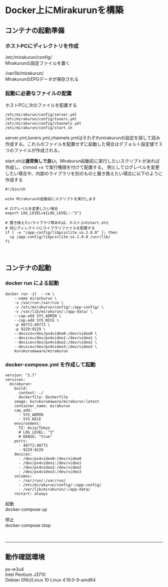 
# Docker上にMirakurunを構築

## コンテナの起動準備

### ホストPCにディレクトリを作成

/etc/mirakurun/config/  
Mirakurunの設定ファイルを置く

/var/lib/mirakurun/  
MirakurunのEPGデータが保存される

### 起動に必要なファイルの配置

ホストPCに次のファイルを配置する  

```none
/etc/mirakurun/config/server.yml
/etc/mirakurun/config/tuners.yml
/etc/mirakurun/config/channels.yml
/etc/mirakurun/config/start.sh
```

server.yml,tuners.yml,channels.ymlはそれぞれmirakurunの設定を探して読み作成する。これらのファイルを配置せずに起動した場合はデフォルト設定値で３つのファイルが作成される。

start.shは**通常無しで良い**。Mirakurun起動前に実行したいスクリプトがあれば作成し、chmod +x で実行権限を付けて配置する。 例としてログレベルを変更したい場合や、内部のライブラリを別のものと置き換えたい場合に以下のように作成する

```shell
#!/bin/sh

echo Mirakurunの起動前にスクリプトを実行します

# ログレベルを変更したい場合
export LOG_LEVEL=${LOG_LEVEL:-"2"}

# 置き換えたいライブラリ等あれば、ホスト上のstart.shと
# 同じディレクトリにライブラリファイルを配置する
if [ -e "/app-config/libpcsclite.so.1.0.0" ]; then
  cp /app-config/libpcsclite.so.1.0.0 /usr/lib/
fi

```

&nbsp;

## コンテナの起動

### docker run による起動

```shell
docker run -it  --rm \
    --name mirackurun \
    -v /var/run:/var/run \
    -v /etc/mirakurun/config/:/app-config/ \
    -v /var/lib/mirakurun/:/app-data/ \
    --cap-add SYS_ADMIN \
    --cap-add SYS_NICE \
    -p 40772:40772 \
    -p 9229:9229 \
    --device=/dev/px4video0:/dev/video0 \
    --device=/dev/px4video1:/dev/video1 \
    --device=/dev/px4video2:/dev/video2 \
    --device=/dev/px4video3:/dev/video3 \
    kurukurumaware/mirakurun
```

### docker-compose.yml を作成して起動

```shell
version: "3.7"
services:
  mirakurun:
    build:
      context: ./
      dockerfile: Dockerfile
    image: kurukurumaware/mirakurun:latest
    container_name: mirakurun
    cap_add:
      - SYS_ADMIN
      - SYS_NICE
    environment:
      TZ: Asia/Tokyo
      # LOG_LEVEL: "3"
      # DEBUG: "true"
    ports:
      - 40772:40772
      - 9229:9229
    devices:
      - /dev/px4video0:/dev/video0
      - /dev/px4video1:/dev/video1
      - /dev/px4video2:/dev/video2
      - /dev/px4video3:/dev/video3
    volumes:
      - /var/run/:/var/run/
      - /etc/mirakurun/config/:/app-config/
      - /var/lib/mirakurun/:/app-data/
    restart: always

```

起動  
docker-compose up

停止  
docker-compose stop  

&nbsp;

---

## 動作確認環境

px-w3u4  
Intel Pentium J3710  
Debian GNU/Linux 10 Linux 4.19.0-9-amd64  
